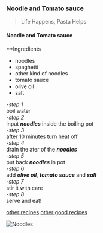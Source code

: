 ### Noodle and Tomato sauce
>Life Happens, Pasta Helps

#### Noodle and Tomato sauce
**Ingredients
* noodles
 * spaghetti
 * other kind of noodles
* tomato sauce
* olive oil
* salt

_-step 1_  
boil water  
_-step 2_  
input **_noodles_** inside the boiling pot  
_-step 3_  
after 10 minutes turn heat off  
_-step 4_  
drain the ater of the **_noodles_**  
_-step 5_  
put back **_noodles_** in pot  
_-step 6_  
add **_olive oil_**, **_tomato sauce_** and **_salt_**  
_-step 7_  
stir it with care  
_-step 8_  
serve and eat!  



[other recipes](www.myweb.com)
[other good recipes][another]

[another]:www.another.com
![Noodles](https://www.organizedisland.com/wp-content/uploads/2020/04/Pasta-with-Tomato-Sauce-1-2-995x1024.jpg)
